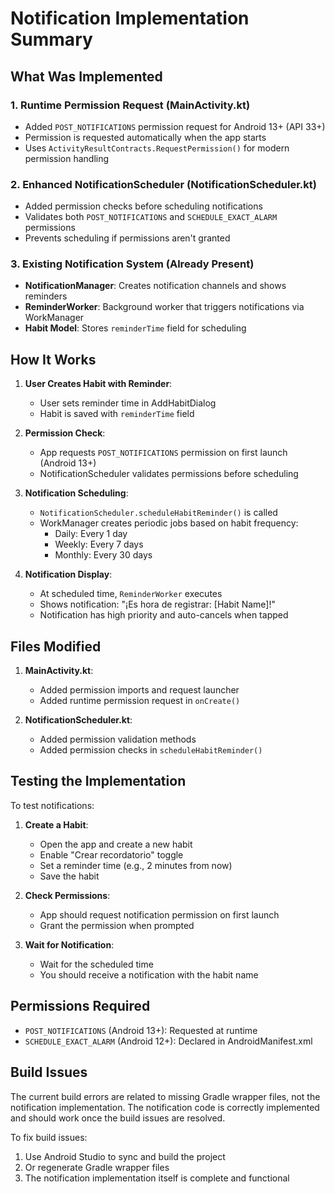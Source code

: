 # Notification Implementation Summary

## What Was Implemented

### 1. Runtime Permission Request (MainActivity.kt)
- Added `POST_NOTIFICATIONS` permission request for Android 13+ (API 33+)
- Permission is requested automatically when the app starts
- Uses `ActivityResultContracts.RequestPermission()` for modern permission handling

### 2. Enhanced NotificationScheduler (NotificationScheduler.kt)
- Added permission checks before scheduling notifications
- Validates both `POST_NOTIFICATIONS` and `SCHEDULE_EXACT_ALARM` permissions
- Prevents scheduling if permissions aren't granted

### 3. Existing Notification System (Already Present)
- **NotificationManager**: Creates notification channels and shows reminders
- **ReminderWorker**: Background worker that triggers notifications via WorkManager
- **Habit Model**: Stores `reminderTime` field for scheduling

## How It Works

1. **User Creates Habit with Reminder**:
   - User sets reminder time in AddHabitDialog
   - Habit is saved with `reminderTime` field

2. **Permission Check**:
   - App requests `POST_NOTIFICATIONS` permission on first launch (Android 13+)
   - NotificationScheduler validates permissions before scheduling

3. **Notification Scheduling**:
   - `NotificationScheduler.scheduleHabitReminder()` is called
   - WorkManager creates periodic jobs based on habit frequency:
     - Daily: Every 1 day
     - Weekly: Every 7 days  
     - Monthly: Every 30 days

4. **Notification Display**:
   - At scheduled time, `ReminderWorker` executes
   - Shows notification: "¡Es hora de registrar: [Habit Name]!"
   - Notification has high priority and auto-cancels when tapped

## Files Modified

1. **MainActivity.kt**:
   - Added permission imports and request launcher
   - Added runtime permission request in `onCreate()`

2. **NotificationScheduler.kt**:
   - Added permission validation methods
   - Added permission checks in `scheduleHabitReminder()`

## Testing the Implementation

To test notifications:

1. **Create a Habit**:
   - Open the app and create a new habit
   - Enable "Crear recordatorio" toggle
   - Set a reminder time (e.g., 2 minutes from now)
   - Save the habit

2. **Check Permissions**:
   - App should request notification permission on first launch
   - Grant the permission when prompted

3. **Wait for Notification**:
   - Wait for the scheduled time
   - You should receive a notification with the habit name

## Permissions Required

- `POST_NOTIFICATIONS` (Android 13+): Requested at runtime
- `SCHEDULE_EXACT_ALARM` (Android 12+): Declared in AndroidManifest.xml

## Build Issues

The current build errors are related to missing Gradle wrapper files, not the notification implementation. The notification code is correctly implemented and should work once the build issues are resolved.

To fix build issues:
1. Use Android Studio to sync and build the project
2. Or regenerate Gradle wrapper files
3. The notification implementation itself is complete and functional

